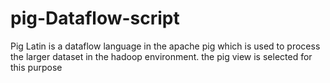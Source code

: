 # pig-Dataflow-script
Pig Latin is a dataflow language in the apache pig which is used to process the larger dataset in the hadoop environment.
the pig view is selected for this purpose
